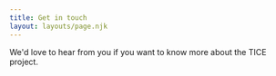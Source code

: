 ```yaml
---
title: Get in touch
layout: layouts/page.njk
---
```


We'd love to hear from you if you want to know more about the TICE project.